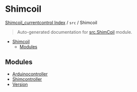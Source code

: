 # Shimcoil

[Shimcoil_currentcontrol Index](../../README.md#shimcoil_currentcontrol-index) / `src` / Shimcoil

> Auto-generated documentation for [src.ShimCoil](../../../src/ShimCoil/__init__.py) module.

- [Shimcoil](#shimcoil)
  - [Modules](#modules)

## Modules

- [Arduinocontroller](./ArduinoController.md)
- [Shimcontroller](./ShimController.md)
- [Version](./version.md)